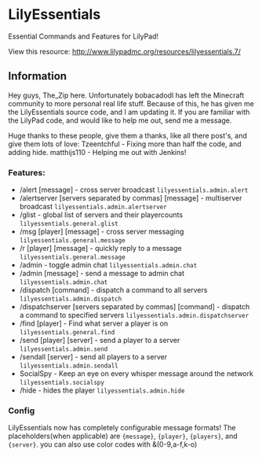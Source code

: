 LilyEssentials
==============
Essential Commands and Features for LilyPad!

View this resource: http://www.lilypadmc.org/resources/lilyessentials.7/

## Information
Hey guys, The_Zip here. Unfortunately bobacadodl has left the Minecraft community to more personal real life stuff. Because of this, he has given me the LilyEssentials source code, and I am updating it. If you are familiar with the LilyPad code, and would like to help me out, send me a message.

Huge thanks to these people, give them a thanks, like all there post's, and give them lots of love:
Tzeentchful - Fixing more than half the code, and adding hide.
matthijs110 - Helping me out with Jenkins!

### Features:
* /alert [message] - cross server broadcast ```lilyessentials.admin.alert```
* /alertserver [servers separated by commas] [message] - multiserver broadcast ```lilyessentials.admin.alertserver```
* /glist - global list of servers and their playercounts ```lilyessentials.general.glist```
* /msg [player] [message] - cross server messaging ```lilyessentials.general.message```
* /r [player] [message] - quickly reply to a message ```lilyessentials.general.message```
* /admin - toggle admin chat ```lilyessentials.admin.chat```
* /admin [message] - send a message to admin chat ```lilyessentials.admin.chat```
* /dispatch [command] - dispatch a command to all servers ```lilyessentials.admin.dispatch```
* /dispatchserver [servers separated by commas] [command] - dispatch a command to specified servers ```lilyessentials.admin.dispatchserver```
* /find [player] - Find what server a player is on ```lilyessentials.general.find```
* /send [player] [server] - send a player to a server ```lilyessentials.admin.send```
* /sendall [server] - send all players to a server ```lilyessentials.admin.sendall```
* SocialSpy - Keep an eye on every whisper message around the network  ```lilyessentials.socialspy```
* /hide - hides the player ```lilyessentials.admin.hide```

### Config
LilyEssentials now has completely configurable message formats!
The placeholders(when applicable) are ```{message}```, ```{player}```, ```{players}```, and ```{server}```.
you can also use color codes with &(0-9,a-f,k-o)


